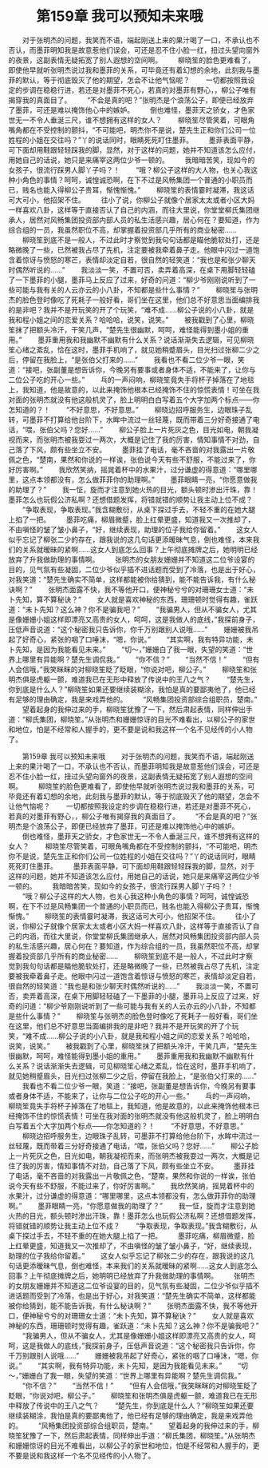 # 　　第159章 我可以预知未来哦
　　对于张明杰的问题，我笑而不语，端起刚送上来的果汁喝了一口，不承认也不否认，而墨菲明知我是故意惹他们误会，可还是忍不住小脸一红，扭过头望向窗外的夜景，这副表情无疑拓宽了别人遐想的空间啊。
　　柳晓笙的脸色更难看了，即使他早就听张明杰说过我和墨菲的关系，可毕竟还有着幻想的余地，此刻我与墨菲的默认，等于彻底毁灭了他的期望，怎会不让他气恼呢？
　　一切都按照我设定的步调在稳稳行进，若还是对墨菲不死心，若真的对墨菲有野心，，柳公子唯有揭穿我的真面目了。
　　“不会是真的吧？”张明杰是个浪荡公子，即便已经放弃了墨菲，可还是难以掩饰他心中的嫉妒。
　　倒也难怪，墨菲天之骄女，才色家世无一不令人垂涎三尺，谁不想拥有这样的女人？
　　柳晓笙尽管笑着，可眼角嘴角都在不受控制的颤抖，“不可能吧，明杰你不是说，楚先生正和你们公司一位姓程的小姐在交往吗？”丫的说话同时，眼睛死死盯住墨菲。
　　墨菲表面平静，可下面却用鞋跟轻轻踩我的脚，显然，对于这样的问题，她并不知道该怎么应付，用她自己的话说，她只是来痛宰这两位少爷一顿的。
　　我暗暗苦笑，现如今的女孩子，很流行踩男人脚丫子吗？！
　　“哦？柳公子这样的大人物，也关心我这种小角色的事情？呵呵，诚惶诚恐啊，在下不过是风畅集团一个普通的小职员而已，贱名也能入得柳公子贵耳，惭愧惭愧。”
　　柳晓笙的表情霎时凝滞，我这话可大可小，他招架不住。
　　往小了说，你柳公子就像个居家太太或者小区大妈一样喜欢八卦，这样等于直接否认了自己的内涵，而往大里说，你堂堂柳氏集团继承人，居然对风畅集团投资部内部人员的私生活感兴趣，居心何在？要知道，作为综合组的一员，我虽然职位不高，却掌握着投资部几乎所有的商业秘密……
　　柳晓笙到底不是一般人，不过此时才察觉到我句句话都是瞄他脆软处打，还是略微晚了一些，已然被我占尽了先机，注定要被我牵着鼻子走。他眼中闪过一道饱含着惊讶与愤怒的寒芒，表情却淡定自若，很自然的轻笑道：“我也是和张少聊天时偶然听说的……”
　　我淡淡一笑，不置可否，卖弄着高深，在桌下用脚轻轻磕了一下墨菲的小腿，墨菲马上反应了过来，好奇的问道：“柳少爷刚刚说听到了一些可能与我有关的人云亦云的小八卦，不知都是些什么事情？”
　　柳晓笙与张明杰的脸色登时像吃了死耗子一般好看，哥们坐在这里，他们总不好意思当面编排我的是非吧？我并不是开玩笑的开了个玩笑，“难不成……柳公子说的小八卦，就是我和程小姐之间的恋爱关系？哈哈哈，说笑，说笑。”
　　被我戳到了心里，柳晓笙抹了把额头冷汗，干笑几声，“楚先生很幽默，呵呵，难怪能得到墨小姐的重用。”
　　墨菲重用我和我幽默不幽默有什么关系？说话渐渐失去逻辑，可见柳晓笙心绪之紊乱，恰在这时，墨菲手机响了，就见她稍蹙眉头，目光扫过张柳二少之后，停留在我脸上，“是张伯父打来的……”
　　我看也不看二位少爷一眼，笑道：“接吧，张副董是想告诉你，今晚另有要事或者身体不适，不能来了，让你与二位公子吃的开心一些。”
　　乓的一声闷响，柳晓笙竟失手将杯子掉落在了地毯上，我知道，他是故意的，以此来掩饰他根本已经掩饰不住的惊慌表情！可坐在我对面的张明杰就没有他这般机灵了，脸上明明白白写着五个大字加两个标点——你怎知道的？！
　　“不好意思，不好意思。”
　　柳晓边招呼服务生，边眼珠子乱转，可墨菲不打算给他台阶下，水眸中流过一丝轻蔑，既而带着三分好奇接通了电话，“喂，张伯父吗？您好……”
　　柳公子脸上一片死灰之色，目光如电，朝我凝视而来，而张明杰被我耍过一两次，大概是记住了我的厉害，情知事情不对劲，自己落了下风，颇有些坐立不安。
　　墨菲挂了电话，毫不吝啬的对我露出一片敬佩之色，“楚南，果然和你说的一样诶，张伯说今天有些不舒服，不能过来了，你好厉害啊。”
　　我欣然笑纳，摇晃着杯中的水果汁，过分谦虚的得意道：“哪里哪里，这点本领都没有，怎么做菲菲你的助理啊。”
　　墨菲眼睛一亮，“你愿意做我的助理了？”
　　我一怔，旋而才注意到她火热的目光，额头顿时渗出汗珠，靠！墨菲怎么也玩假公济私啊？还想借题发挥，将错就错的顺势让我主动上位不成？
　　“争取表现，争取表现。”我含糊敷衍，从桌下探过手去，不轻不重的在她大腿上掐了一把。
　　墨菲吃痛，柳眉微蹙，脸上红晕更盛，知道我又一次推却了，不由嗔怪的皱了皱小鼻子，“好，继续表现，助理的位子我给你留着。”
　　这女人似乎忘记了柳张二少的存在，跟我说的这几句话更添暧昧气息，倒也难怪，本来我们的关系就暧昧的紧啊……这女人到底怎么回事？上午彻底摊牌之后，她明明已经放弃了升我做助理的事情啊。
　　张明杰的女朋友姗姗并不知道这二位爷设宴的目的，见气氛有些凝固，二位少爷似乎插不进话题而受到了冷落，也是出于好心，对我笑道：“楚先生确实不简单，这样都能被你给猜到，能不能告诉我，有什么秘诀啊？”
　　张明杰面露不快，我不等他开口，便神秘兮兮的对珊珊女士道：“未卜先知，算不算秘诀？”
　　女人就是喜欢神秘的东西，珊珊顿时觉得有趣，雀跃道：“未卜先知？这么神？你不是骗我吧？”
　　“我骗男人，但从不骗女人，尤其是像姗姗小姐这样即漂亮又高贵的女人，呵呵，这是我做人的底线，”我探前身子，压低声音说道：“这个秘密我只告诉你，你千万别跟别人说哦……”
　　姗姗被我吊起了好奇心，紧张的咽了口唾沫，“嗯，你说。”
　　“其实啊，我有特异功能，未卜先知，是因为我能看见未来。”
　　“切～，”姗姗白了我一眼，失望的笑道：“世界上哪里有异能啊？楚先生调侃我。”
　　“你不信？”
　　“当然不信！”
　　“但有人会信哦，”我笑眯眯的对柳晓笙眨了眨眼，“你说对吧，柳公子。”
　　柳晓笙和张明杰俱是虎躯一颤，难道我已在无形中释放了传说中的王八之气？
　　“楚先生，你到底是什么人？”柳晓笙如果还要继续装糊涂，我怕是真的要鄙夷他了，他已经有足够的理由确定，我是来戏弄他的。
　　“风畅集团投资部综合组职员，楚南。”
　　望着起身的我伸过来的手，柳晓笙犹豫了一下，然后肃起表情，同样伸出手道：“柳氏集团，柳晓笙。”从张明杰和姗姗惊讶的目光不难看出，以柳公子的家世和地位，怕是不经常和人握手的，更不要是说和我这样一个名不见经传的小人物了。

　　第159章 我可以预知未来哦
　　对于张明杰的问题，我笑而不语，端起刚送上来的果汁喝了一口，不承认也不否认，而墨菲明知我是故意惹他们误会，可还是忍不住小脸一红，扭过头望向窗外的夜景，这副表情无疑拓宽了别人遐想的空间啊。
　　柳晓笙的脸色更难看了，即使他早就听张明杰说过我和墨菲的关系，可毕竟还有着幻想的余地，此刻我与墨菲的默认，等于彻底毁灭了他的期望，怎会不让他气恼呢？
　　一切都按照我设定的步调在稳稳行进，若还是对墨菲不死心，若真的对墨菲有野心，，柳公子唯有揭穿我的真面目了。
　　“不会是真的吧？”张明杰是个浪荡公子，即便已经放弃了墨菲，可还是难以掩饰他心中的嫉妒。
　　倒也难怪，墨菲天之骄女，才色家世无一不令人垂涎三尺，谁不想拥有这样的女人？
　　柳晓笙尽管笑着，可眼角嘴角都在不受控制的颤抖，“不可能吧，明杰你不是说，楚先生正和你们公司一位姓程的小姐在交往吗？”丫的说话同时，眼睛死死盯住墨菲。
　　墨菲表面平静，可下面却用鞋跟轻轻踩我的脚，显然，对于这样的问题，她并不知道该怎么应付，用她自己的话说，她只是来痛宰这两位少爷一顿的。
　　我暗暗苦笑，现如今的女孩子，很流行踩男人脚丫子吗？！
　　“哦？柳公子这样的大人物，也关心我这种小角色的事情？呵呵，诚惶诚恐啊，在下不过是风畅集团一个普通的小职员而已，贱名也能入得柳公子贵耳，惭愧惭愧。”
　　柳晓笙的表情霎时凝滞，我这话可大可小，他招架不住。
　　往小了说，你柳公子就像个居家太太或者小区大妈一样喜欢八卦，这样等于直接否认了自己的内涵，而往大里说，你堂堂柳氏集团继承人，居然对风畅集团投资部内部人员的私生活感兴趣，居心何在？要知道，作为综合组的一员，我虽然职位不高，却掌握着投资部几乎所有的商业秘密……
　　柳晓笙到底不是一般人，不过此时才察觉到我句句话都是瞄他脆软处打，还是略微晚了一些，已然被我占尽了先机，注定要被我牵着鼻子走。他眼中闪过一道饱含着惊讶与愤怒的寒芒，表情却淡定自若，很自然的轻笑道：“我也是和张少聊天时偶然听说的……”
　　我淡淡一笑，不置可否，卖弄着高深，在桌下用脚轻轻磕了一下墨菲的小腿，墨菲马上反应了过来，好奇的问道：“柳少爷刚刚说听到了一些可能与我有关的人云亦云的小八卦，不知都是些什么事情？”
　　柳晓笙与张明杰的脸色登时像吃了死耗子一般好看，哥们坐在这里，他们总不好意思当面编排我的是非吧？我并不是开玩笑的开了个玩笑，“难不成……柳公子说的小八卦，就是我和程小姐之间的恋爱关系？哈哈哈，说笑，说笑。”
　　被我戳到了心里，柳晓笙抹了把额头冷汗，干笑几声，“楚先生很幽默，呵呵，难怪能得到墨小姐的重用。”
　　墨菲重用我和我幽默不幽默有什么关系？说话渐渐失去逻辑，可见柳晓笙心绪之紊乱，恰在这时，墨菲手机响了，就见她稍蹙眉头，目光扫过张柳二少之后，停留在我脸上，“是张伯父打来的……”
　　我看也不看二位少爷一眼，笑道：“接吧，张副董是想告诉你，今晚另有要事或者身体不适，不能来了，让你与二位公子吃的开心一些。”
　　乓的一声闷响，柳晓笙竟失手将杯子掉落在了地毯上，我知道，他是故意的，以此来掩饰他根本已经掩饰不住的惊慌表情！可坐在我对面的张明杰就没有他这般机灵了，脸上明明白白写着五个大字加两个标点——你怎知道的？！
　　“不好意思，不好意思。”
　　柳晓边招呼服务生，边眼珠子乱转，可墨菲不打算给他台阶下，水眸中流过一丝轻蔑，既而带着三分好奇接通了电话，“喂，张伯父吗？您好……”
　　柳公子脸上一片死灰之色，目光如电，朝我凝视而来，而张明杰被我耍过一两次，大概是记住了我的厉害，情知事情不对劲，自己落了下风，颇有些坐立不安。
　　墨菲挂了电话，毫不吝啬的对我露出一片敬佩之色，“楚南，果然和你说的一样诶，张伯说今天有些不舒服，不能过来了，你好厉害啊。”
　　我欣然笑纳，摇晃着杯中的水果汁，过分谦虚的得意道：“哪里哪里，这点本领都没有，怎么做菲菲你的助理啊。”
　　墨菲眼睛一亮，“你愿意做我的助理了？”
　　我一怔，旋而才注意到她火热的目光，额头顿时渗出汗珠，靠！墨菲怎么也玩假公济私啊？还想借题发挥，将错就错的顺势让我主动上位不成？
　　“争取表现，争取表现。”我含糊敷衍，从桌下探过手去，不轻不重的在她大腿上掐了一把。
　　墨菲吃痛，柳眉微蹙，脸上红晕更盛，知道我又一次推却了，不由嗔怪的皱了皱小鼻子，“好，继续表现，助理的位子我给你留着。”
　　这女人似乎忘记了柳张二少的存在，跟我说的这几句话更添暧昧气息，倒也难怪，本来我们的关系就暧昧的紧啊……这女人到底怎么回事？上午彻底摊牌之后，她明明已经放弃了升我做助理的事情啊。
　　张明杰的女朋友姗姗并不知道这二位爷设宴的目的，见气氛有些凝固，二位少爷似乎插不进话题而受到了冷落，也是出于好心，对我笑道：“楚先生确实不简单，这样都能被你给猜到，能不能告诉我，有什么秘诀啊？”
　　张明杰面露不快，我不等他开口，便神秘兮兮的对珊珊女士道：“未卜先知，算不算秘诀？”
　　女人就是喜欢神秘的东西，珊珊顿时觉得有趣，雀跃道：“未卜先知？这么神？你不是骗我吧？”
　　“我骗男人，但从不骗女人，尤其是像姗姗小姐这样即漂亮又高贵的女人，呵呵，这是我做人的底线，”我探前身子，压低声音说道：“这个秘密我只告诉你，你千万别跟别人说哦……”
　　姗姗被我吊起了好奇心，紧张的咽了口唾沫，“嗯，你说。”
　　“其实啊，我有特异功能，未卜先知，是因为我能看见未来。”
　　“切～，”姗姗白了我一眼，失望的笑道：“世界上哪里有异能啊？楚先生调侃我。”
　　“你不信？”
　　“当然不信！”
　　“但有人会信哦，”我笑眯眯的对柳晓笙眨了眨眼，“你说对吧，柳公子。”
　　柳晓笙和张明杰俱是虎躯一颤，难道我已在无形中释放了传说中的王八之气？
　　“楚先生，你到底是什么人？”柳晓笙如果还要继续装糊涂，我怕是真的要鄙夷他了，他已经有足够的理由确定，我是来戏弄他的。
　　“风畅集团投资部综合组职员，楚南。”
　　望着起身的我伸过来的手，柳晓笙犹豫了一下，然后肃起表情，同样伸出手道：“柳氏集团，柳晓笙。”从张明杰和姗姗惊讶的目光不难看出，以柳公子的家世和地位，怕是不经常和人握手的，更不要是说和我这样一个名不见经传的小人物了。
